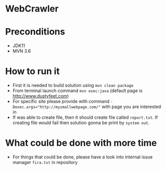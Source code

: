 WebCrawler
=======

# Preconditions 
- JDK11
- MVN 3.6

# How to run it
- First it is needed to build solution using `mvn clean package`
- From terminal launch command `mvn exec:java` (default page is http://www.dustyfeet.com)
- For specific site please provide with command `-Dexec.args="http://mysmallwebpage.com/"` with page you are interested in
- If was able to create file, then it should create file called `report.txt`. If creating file would fail then solution gonna be print by `system out`.

# What could be done with more time
- For things that could be done, please have a look into internal issue manager `fira.txt` in repository
